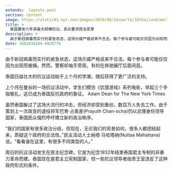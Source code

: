 ```yaml
--- 
extends: _layouts.post 
section: content 
image: https://static01.nyt.com/images/2020/08/16/world/16thailand/merlin_175785024_f4377613-a5dd-4264-87b4-7bd589df5a03-articleLarge.jpg 
title: > 
  泰国爆发六年来最大规模抗议，民众要求政治变革 
description: > 
  由于新冠病毒而实行的紧急状态，这场示威严格说来不合法，每个参与者可能仅仅因为出现而被捕。然而，警察却袖手旁观，有的在奔驰展厅后面闲逛。泰国日益壮大的抗议运动始于上个月的学潮，随后获得了更广泛的支持。上个月在曼谷的一场抗议活动中，学生们模仿《饥饿游戏》系列电影，举起三个手指敬礼，这已成为泰国反抗政府的象征。 Adam Dean for The New York Times虽然泰国躲过了这场大流行的冲击，但经济却受到重创，数百万人失去工作。由于策划上一次政变的退役将军巴育·占奥差(Prayuth Chan-ocha)仍以总理身份领导国家，泰国民众强烈呼吁建立新的政治秩序。“我们的国家有很多政治分歧，但现在，无论我们的背景如何，很多人都团结起来，质疑这个政府的合法性。”民主活动人士纳塔·马哈塔纳(Nuttaa Mahattana)说。“看看谁在这里，有很多不同类型的人。”周日的抗议活动发生在民主纪念碑，它是为纪念1932年结束泰国君主专制的非暴力革命而建。泰国现在是君主立宪制国家，但一些抗议领导者指责王室违反了这种政府形式的条件。 
date: 1602838164.9920778 
--- 
```

由于新冠病毒而实行的紧急状态，这场示威严格说来不合法，每个参与者可能仅仅因为出现而被捕。然而，警察却袖手旁观，有的在奔驰展厅后面闲逛。

泰国日益壮大的抗议运动始于上个月的学潮，随后获得了更广泛的支持。

上个月在曼谷的一场抗议活动中，学生们模仿《饥饿游戏》系列电影，举起三个手指敬礼，这已成为泰国反抗政府的象征。 Adam Dean for The New York Times

虽然泰国躲过了这场大流行的冲击，但经济却受到重创，数百万人失去工作。由于策划上一次政变的退役将军巴育·占奥差(Prayuth Chan-ocha)仍以总理身份领导国家，泰国民众强烈呼吁建立新的政治秩序。

“我们的国家有很多政治分歧，但现在，无论我们的背景如何，很多人都团结起来，质疑这个政府的合法性。”民主活动人士纳塔·马哈塔纳(Nuttaa Mahattana)说。“看看谁在这里，有很多不同类型的人。”

周日的抗议活动发生在民主纪念碑，它是为纪念1932年结束泰国君主专制的非暴力革命而建。泰国现在是君主立宪制国家，但一些抗议领导者指责王室违反了这种政府形式的条件。